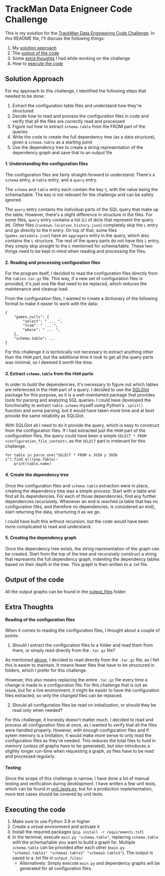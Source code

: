# TrackMan Data Enigneer Code Challenge

This is my solution for the [TrackMan Data Engineering Code Challenge](http://codechallenge.trackmandata.com/). In this README file, I'll discuss the following things:

1. My [solution approach](#solution-approach)
2. The [output of the code](#output-of-the-code)
2. Some [extra thoughts](#extra-thoughts) I had while working on the challenge
3. How to [execute the code](#executing-the-code)

## Solution Approach

For my approach to this challenge, I identified the following steps that needed to be done:

1. Extract the configuration table files and understand how they're structured
2. Decide how to read and process the configuration files in code and verify that all the files are correctly read and processed
3. Figure out how to extract `schema.table` from the FROM part of the queries
4. Write the code to create the full dependency tree (as a data structure), given a `schema.table` as a starting point
5. Use the dependency tree to create a string representation of the dependency graph and save that to an output file

#### 1. Understanding the configuration files

The configuration files are fairly straight-forward to understand: There's a `schema` entry, a `table` entry, and a `query` entry.

The `schema` and `table` entry each contain the key `S`, with the value being the schema/table. The key is not relevant for the challenge and can be safely ignored.

The `query` entry contains the individual parts of the SQL query that make up the table. However, there's a slight difference in structure in the files. For some files, `query` entry contains a list (`L`) of dicts that represent the query (`M`). Other files (`rundown.location_history.json`) completely skip the `L` entry and go directly to the `M` entry. On top of that, some files (`games.metadata.json`) have an `aggregate` entry in the query, which also contains the `L` structure. The rest of the query parts do not have this `L` entry, they simply skip straight to the `S` mentioned for schema/table. These two things need to be kept in mind when reading and processing the files.

#### 2. Reading and processing configuration files

For the program itself, I decided to read the configuration files directly from the `tables.tar.gz` file. This way, if a new set of configuration files is provided, it's just one file that need to be replaced, which reduces the maintenance and cleanup load.

From the configuration files, I wanted to create a dictionary of the following format to make it easier to work with the data:

    {
        "games.nulls": {
            "select": " ... ",
            "from": " ... ",
            "where": " ... ",
        },
        "schema.table": ...
    }

For this challenge it is technically not necessary to extract anything other than the `FROM` part, but the additional time it took to get all the query parts was minimal, so I deemed it worth the time.

#### 3. Extract `schema.table` from the `FROM` parts

In order to build the dependencies, it's necessary to figure out which tables are referenced in the `FROM` part of a query. I decided to use the [SQLGlot](https://github.com/tobymao/sqlglot) package for this purpose, as it is a well-maintained package that provides tools for parsing and analyzing SQL queries. I could have developed the functionality to extract `table.schema` myself using Python's `.split()` function and some parsing, but it would have taken more time and at best provide the same reliability as SQLGlot.

With SQLGlot all I need to do it provide the query, which is easy to construct from the configuration files. If I had extracted just the `FROM` part of the configuration files, the query could have been a simple `SELECT * FROM <configuration_file_content>`, as the `SELECT` part is irrelevant for this challenge.

    for table in parse_one("SELECT * FROM x JOIN y JOIN z").find_all(exp.Table):
        print(table.name)

#### 4. Create the dependency tree

Once the configuration files and `schema.table` extraction were in place, creating the dependency tree was a simple process: Start with a table and find all its dependencies. For each of those dependencies, find any further dependencies recursively. Whenever an end is reached (a table that has no configuration files, and therefore no dependencies, is considered an end), start returning the data, structuring it as we go.

I could have built this without recursion, but the code would have been more complicated to read and understand.

#### 5. Creating the dependency graph

Once the dependency tree exists, the string representation of the graph can be created. Start from the top of the tree and recursively construct a string that represents the full dependency graph, indenting the dependency tables based on their depth in the tree. This graph is then written to a .txt file.

## Output of the code

All the output graphs can be found in the [output_files](/output_files/) folder.

## Extra Thoughts

#### Reading of the configuration files

When it comes to reading the configuration files, I thought about a couple of points:

1. Should I extract the configuration files to a folder and read them from there, or simply read directly from the `.tar.gz` file?

As mentioned [above](#2-reading-and-processing-configuration-files), I decided to read directly from the `.tar.gz` file, as I felt this is easier to maintain. It means fewer files that have to be structured in folders, which I prefer for this challenge.

However, this also means replacing the entire `.tar.gz` file every time a change is made to a configuration file. For this challenge that is not an issue, but for a live environment, it might be easier to have the configuration files extracted, so only the changed files can be replaced.

2. Should all configuration files be read on initialization, or should they be read only when needed?

For this challenge, it honestly doesn't matter much. I decided to read and process all configuration files at once, as I wanted to verify that all the files were handled properly. However, with enough configuration files and if sytem memory is a limitation, it would make more sense to only read the configuration files as they're needed. This reduces the total files to hold in memory (unless _all_ graphs have to be generated), but also introduces a slightly longer run-time when requesting a graph, as files have to be read and processed regularly.

#### Testing

Since the scope of this challenge is narrow, I have done a lot of manual testing and verification during development. I have written a few unit tests, which can be found in [unit_tests.py](unit_tests.py), but for a production implementation, more test cases should be covered by unit tests.

## Executing the code

1. Make sure to use Python 3.9 or higher
2. Create a virtual environment and activate it
3. Install the required packages (`pip install -r requirements.txt`)
4. In the terminal, execute `main.py "schema.table"`, replacing `schema.table` with the schema/table you want to build a graph for. Multiple `schema.table` can be provided after each other (`main.py "schema1.table1" "schema2.table2" "schema3.table3"`). The output is saved to a .txt file in `output_files/`
    * Alternatively: Simply execute `main.py` and dependency graphs will be generated for all configuration files.